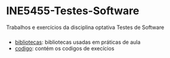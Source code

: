 # INE5455-Testes-Software
Trabalhos e exercícios da disciplina optativa Testes de Software


###
* [bibliotecas](https://github.com/jessicaschelly/INE5455-Testes-Software/tree/master/bibliotecas): bibliotecas usadas em práticas de aula
* [codigo](https://github.com/jessicaschelly/INE5455-Testes-Software/tree/master/codigos): contém os codigos de execícios


